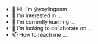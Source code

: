 - 👋 Hi, I’m @yoylingcom
- 👀 I’m interested in ...
- 🌱 I’m currently learning ...
- 💞️ I’m looking to collaborate on ...
- 📫 How to reach me ...

<!---
yoylingcom/yoylingcom is a ✨ special ✨ repository because its `README.md` (this file) appears on your GitHub profile.
You can click the Preview link to take a look at your changes.
--->
